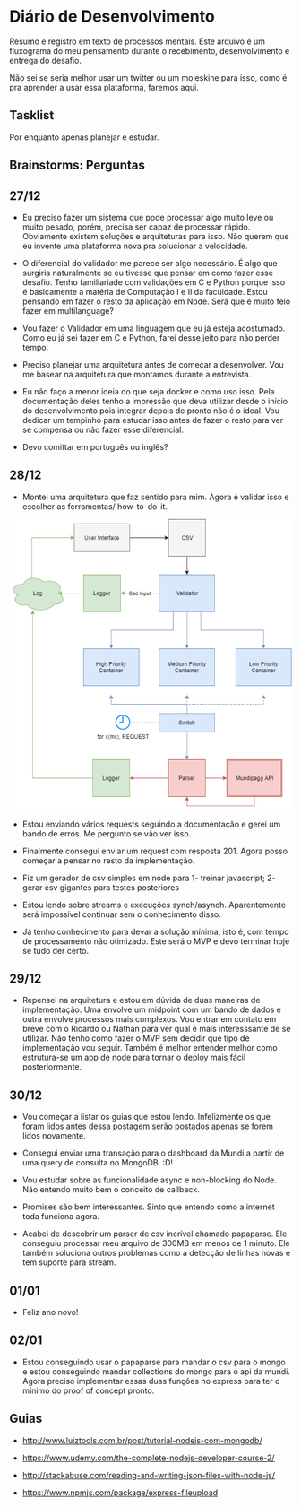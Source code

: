 # Diário de Desenvolvimento

Resumo e registro em texto de processos mentais. Este arquivo é um fluxograma do meu pensamento durante o recebimento, desenvolvimento e entrega do desafio.

Não sei se seria melhor usar um twitter ou um moleskine para isso, como é pra aprender a usar essa plataforma, faremos aqui.

## Tasklist

Por enquanto apenas planejar e estudar.

## Brainstorms: Perguntas

## 27/12

* Eu preciso fazer um sistema que pode processar algo muito leve ou muito pesado, porém, precisa ser capaz de processar rápido. Obviamente existem soluções e arquiteturas para isso. Não querem que eu invente uma plataforma nova pra solucionar a velocidade.


* O diferencial do validador me parece ser algo necessário. É algo que surgiria naturalmente se eu tivesse que pensar em como fazer esse desafio. Tenho familiariade com validações em C e Python porque isso é basicamente a matéria de Computação I e II da faculdade. Estou pensando em fazer o resto da aplicação em Node. Será que é muito feio fazer em multilanguage?


* Vou fazer o Validador em uma linguagem que eu já esteja acostumado. Como eu já sei fazer em C e Python, farei desse jeito para não perder tempo.


* Preciso planejar uma arquitetura antes de começar a desenvolver. Vou me basear na arquitetura que montamos durante a entrevista.



* Eu não faço a menor ideia do que seja docker e como uso isso. Pela documentação deles tenho a impressão que deva utilizar desde o início do desenvolvimento pois integrar depois de pronto não é o ideal. Vou dedicar um tempinho para estudar isso antes de fazer o resto para ver se compensa ou não fazer esse diferencial.


* Devo comittar em português ou inglês?

## 28/12


* Montei uma arquitetura que faz sentido para mim. Agora é validar isso e escolher as ferramentas/ how-to-do-it.

![Arquitetura](https://raw.githubusercontent.com/gabrieltet/app-mundipagg/master/etc/resources/diagram.png)

* Estou enviando vários requests seguindo a documentação e gerei um bando de erros. Me pergunto se vão ver isso.

* Finalmente consegui enviar um request com resposta 201. Agora posso começar a pensar no resto da implementação.

* Fiz um gerador de csv simples em node para 1- treinar javascript; 2- gerar csv gigantes para testes posteriores

* Estou lendo sobre streams e execuções synch/asynch. Aparentemente será impossível continuar sem o conhecimento disso.

* Já tenho conhecimento para devar a solução mínima, isto é, com tempo de processamento não otimizado. Este será o MVP e devo terminar hoje se tudo der certo.


## 29/12

* Repensei na arquitetura e estou em dúvida de duas maneiras de implementação. Uma envolve um midpoint com um bando de dados e outra envolve processos mais complexos. Vou entrar em contato em breve com o Ricardo ou Nathan para ver qual é mais interesssante de se utilizar. Não tenho como fazer o MVP sem decidir que tipo de implementação vou seguir. Também é melhor entender melhor como estrutura-se um app de node para tornar o deploy mais fácil posteriormente.

## 30/12

* Vou começar a listar os guias que estou lendo. Infelizmente os que foram lidos antes dessa postagem serão postados apenas se forem lidos novamente.

* Consegui enviar uma transação para o dashboard da Mundi a partir de uma query de consulta no MongoDB. :D!

* Vou estudar sobre as funcionalidade async e non-blocking do Node. Não entendo muito bem o conceito de callback.

* Promises são bem interessantes. Sinto que entendo como a internet toda funciona agora. 

* Acabei de descobrir um parser de csv incrível chamado papaparse. Ele conseguiu processar meu arquivo de 300MB em menos de 1 minuto. Ele também soluciona outros problemas como a detecção de linhas novas e tem suporte para stream. 

## 01/01

* Feliz ano novo!

## 02/01

* Estou conseguindo usar o papaparse para mandar o csv para o mongo e estou conseguindo mandar collections do mongo para o api da mundi. Agora preciso implementar essas duas funções no express para ter o mínimo do proof of concept pronto.

## Guias

- http://www.luiztools.com.br/post/tutorial-nodejs-com-mongodb/

- https://www.udemy.com/the-complete-nodejs-developer-course-2/

- http://stackabuse.com/reading-and-writing-json-files-with-node-js/

- https://www.npmjs.com/package/express-fileupload
